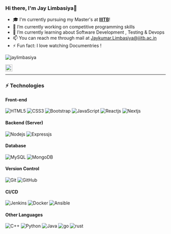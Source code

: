 ### Hi there, I'm Jay Limbasiya👋


- 🎓 I'm currently pursuing my Master's at **[IIITB](https://www.iiitb.ac.in/)**!
- 🔭 I’m currently working on competitive programming skills
- 🌱 I’m currently learning about Software Development , Testing & Devops   
- 📫 You can reach me through mail at Jaykumar.Limbasiya@iiitb.ac.in
- ⚡ Fun fact: I love watching Documentries !

<p align="left"> <img src="https://komarev.com/ghpvc/?username=jaylimbasiya1" alt="jaylimbasiya" /> </p>
<a href="https://www.linkedin.com/in/jay-limbasiya-b47249141/">
  <img align="left" alt="JayLimbasiya's LinkdeIN" width="22px" src="https://cdn.jsdelivr.net/npm/simple-icons@v3/icons/linkedin.svg" />
</a></br>

-----------------------------------------------------------------------------------
### ⚡ Technologies
#### Front-end 
![HTML5](https://img.shields.io/badge/-HTML5-E34F26?style=flat-square&logo=html5&logoColor=white)
![CSS3](https://img.shields.io/badge/-CSS3-1572B6?style=flat-square&logo=css3)
![Bootstrap](https://img.shields.io/badge/-Bootstrap-563D7C?style=flat-square&logo=bootstrap)
![JavaScript](https://img.shields.io/badge/-JavaScript-black?style=flat-square&logo=javascript)
![Reactjs](https://img.shields.io/badge/-Reactjs-black?style=flat-square&logo=React)
![Nextjs](https://img.shields.io/badge/-Nextjs-black?style=flat-square&logo=Next.js)

#### Backend (Server)
![Nodejs](https://img.shields.io/badge/-Nodejs-black?style=flat-square&logo=Node.js)
![Expressjs](https://img.shields.io/badge/-Express-black?style=flat-square&logo=express)

#### Database
![MySQL](https://img.shields.io/badge/-MySQL-fffff0?style=flat-square&logo=mysql)
![MongoDB](https://img.shields.io/badge/-MongoDB-black?style=flat-square&logo=mongodb)

#### Version Control
![Git](https://img.shields.io/badge/-Git-black?style=flat-square&logo=git)
![GitHub](https://img.shields.io/badge/-GitHub-181717?style=flat-square&logo=github)

#### CI/CD
![Jenkins](https://img.shields.io/badge/-Jenkins-fffff0?style=flat-square&logo=jenkins)
![Docker](https://img.shields.io/badge/-Docker-blue?style=flat-square&logo=docker)
![Ansible](https://img.shields.io/badge/-Ansible-black?style=flat-square&logo=ansible)

#### Other Languages
![C++](https://img.shields.io/badge/-C++-blue?style=flat-square&logo=cpp)
![Python](https://img.shields.io/badge/-Python-black?style=flat-square&logo=Python)
![Java](https://img.shields.io/badge/-Java-orange?style=flat-square&logo=java)
![go](https://img.shields.io/badge/-go-black?style=flat-square&logo=go)
![rust](https://img.shields.io/badge/-rust-black?style=flat-square&logo=rust)
